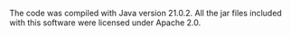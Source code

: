The code was compiled with Java version 21.0.2.
All the jar files included with this software were licensed under Apache 2.0.
